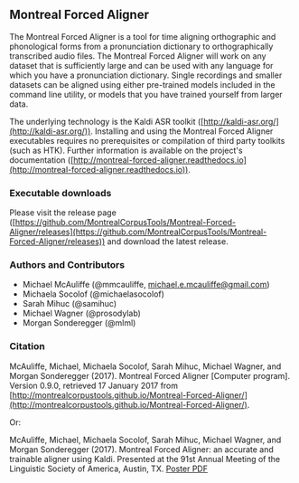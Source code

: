 ## Montreal Forced Aligner

The Montreal Forced Aligner is a tool for time aligning orthographic and phonological forms from a pronunciation dictionary to orthographically transcribed audio files.  The Montreal Forced Aligner will work on any dataset that is sufficiently large and can be used with any language for which you have a pronunciation dictionary. Single recordings and smaller datasets can be aligned using either pre-trained models included in the command line utility, or models that you have trained yourself from larger data.

The underlying technology is the Kaldi ASR toolkit ([http://kaldi-asr.org/](http://kaldi-asr.org/)).  Installing and using the Montreal Forced Aligner executables requires no prerequisites or compilation of third party toolkits (such as HTK).  Further information is available on the project's documentation ([http://montreal-forced-aligner.readthedocs.io](http://montreal-forced-aligner.readthedocs.io)).

### Executable downloads

Please visit the release page ([https://github.com/MontrealCorpusTools/Montreal-Forced-Aligner/releases](https://github.com/MontrealCorpusTools/Montreal-Forced-Aligner/releases)) and download the latest release.

### Authors and Contributors

* Michael McAuliffe (@mmcauliffe, michael.e.mcauliffe@gmail.com)
* Michaela Socolof (@michaelasocolof)
* Sarah Mihuc (@samihuc)
* Michael Wagner (@prosodylab)
* Morgan Sonderegger (@mlml)

### Citation

McAuliffe, Michael, Michaela Socolof, Sarah Mihuc, Michael Wagner, and Morgan Sonderegger (2017). Montreal Forced Aligner [Computer program]. Version 0.9.0, retrieved 17 January 2017 from [http://montrealcorpustools.github.io/Montreal-Forced-Aligner/](http://montrealcorpustools.github.io/Montreal-Forced-Aligner/).

Or:

McAuliffe, Michael, Michaela Socolof, Sarah Mihuc, Michael Wagner, and Morgan Sonderegger (2017). Montreal Forced Aligner: an accurate and trainable aligner using Kaldi. Presented at the 91st Annual Meeting of the Linguistic Society of America, Austin, TX. [Poster PDF](https://montrealcorpustools.github.io/Montreal-Forced-Aligner/images/MFA_poster_LSA2017.pdf)
